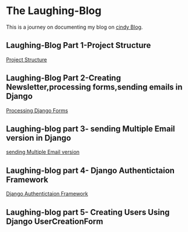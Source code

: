 # The Laughing-Blog
This is a journey on documenting my blog on [cindy Blog](https://achiengcindy.com).
## Laughing-Blog Part 1-Project Structure
[Project Structure](https://achiengcindy.com/2018/04/01/laughing-blog-tutorial-part-1-project-structure/)
## Laughing-Blog Part 2-Creating Newsletter,processing forms,sending emails in Django
[Processing Django Forms](https://achiengcindy.com/2018/04/07/laughing-blog-part-2-handling-django-forms/)
## Laughing-blog part 3- sending Multiple Email version in Django
[sending Multiple Email version](https://achiengcindy.com/2018/06/05/laughing-blog-tutorial-part-3-send-alternative-content-type-emails-django/)
## Laughing-blog part 4- Django Authentictaion Framework
[Django Authentictaion Framework](https://achiengcindy.com/2018/06/23/laughing-blog-tutorial-part-4-django-authentication-system/)
## Laughing-blog part 5- Creating Users Using Django UserCreationForm
[]()


